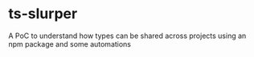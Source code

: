 # ts-slurper
A PoC to understand how types can be shared across projects using an npm package and some automations

